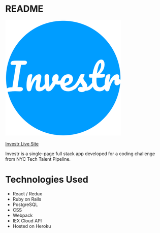 # README

![Investr logo](app/assets/images/investr.png)

[Investr Live Site](https://investr-nyc.herokuapp.com/)

Investr is a single-page full stack app developed for a coding challenge from NYC Tech Talent Pipeline. 

# Technologies Used
* React / Redux
* Ruby on Rails
* PostgreSQL
* CSS
* Webpack
* IEX Cloud API
* Hosted on Heroku